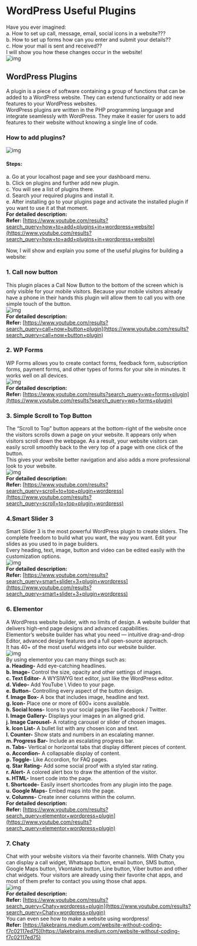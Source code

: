 # WordPress Useful Plugins
Have you ever imagined:<br>
a. How to set up call, message, email, social icons in a website???<br>
b. How to set up forms how can you enter and submit your details??<br>
c. How your mail is sent and received??<br>
I will show you how these changes occur in the website!<br>
![img](https://github.com/lakebrains-technologies/Blogs/blob/master/wordpress%20plugins/images/1_MUlo1ml9hseel2wtOmUfqA.png?raw=true) <br>
## WordPress Plugins
A plugin is a piece of software containing a group of functions that can be added to a WordPress website. They can extend functionality or add new features to your WordPress websites.<br>
WordPress plugins are written in the PHP programming language and integrate seamlessly with WordPress. They make it easier for users to add features to their website without knowing a single line of code.<br>
### How to add plugins?
![img](https://github.com/lakebrains-technologies/Blogs/blob/master/wordpress%20plugins/images/1_C0XWT82JfDsehRtFPJwyUA.png?raw=true)
#### Steps:
a. Go at your localhost page and see your dashboard menu.<br>
b. Click on plugins and further add new plugin.<br>
c. You will see a list of plugins there.<br>
d. Search your required plugins and install it.<br>
e. After installing go to your plugins page and activate the installed plugin if you want to use it at that moment.<br> 
**For detailed description:**<br>
**Refer:**
[https://www.youtube.com/results?search_query=how+to+add+plugins+in+wordpress+website](https://www.youtube.com/results?search_query=how+to+add+plugins+in+wordpress+website)

Now, I will show and explain you some of the useful plugins for building a website:
### 1. Call now button
This plugin places a Call Now Button to the bottom of the screen which is only visible for your mobile visitors. Because your mobile visitors already have a phone in their hands this plugin will allow them to call you with one simple touch of the button.<br>
![img](https://github.com/lakebrains-technologies/Blogs/blob/master/wordpress%20plugins/images/1_BmtBmqnFYZsCxml2rtK5zg.jpeg?raw=true) <br>
**For detailed description:**<br>
**Refer:** [https://www.youtube.com/results?search_query=call+now+button+plugin](https://www.youtube.com/results?search_query=call+now+button+plugin) <br>
### 2. WP Forms
WP Forms allows you to create contact forms, feedback form, subscription forms, payment forms, and other types of forms for your site in minutes.
It works well on all devices.<br>
![img](https://github.com/lakebrains-technologies/Blogs/blob/master/wordpress%20plugins/images/1_fvuGRLLRqMY4nUIHHUMMTw.png?raw=true)<br>
**For detailed description:**<br>
**Refer:** [https://www.youtube.com/results?search_query=wp+forms+plugin](https://www.youtube.com/results?search_query=wp+forms+plugin)<br>
### 3. Simple Scroll to Top Button
The “Scroll to Top” button appears at the bottom-right of the website once the visitors scrolls down a page on your website. It appears only when visitors scroll down the webpage. As a result, your website visitors can easily scroll smoothly back to the very top of a page with one click of the button.<br>
This gives your website better navigation and also adds a more professional look to your website.<br>
![img](https://github.com/lakebrains-technologies/Blogs/blob/master/wordpress%20plugins/images/1_SD4_lAu-pZRsojdmgk5RIw.png?raw=true)<br>
**For detailed description:**<br>
**Refer:** [https://www.youtube.com/results?search_query=scroll+to+top+plugin+wordpress](https://www.youtube.com/results?search_query=scroll+to+top+plugin+wordpress)<br>
### 4.Smart Slider 3
Smart Slider 3 is the most powerful WordPress plugin to create sliders. The complete freedom to build what you want, the way you want. Edit your slides as you used to in page builders.<br>
Every heading, text, image, button and video can be edited easily with the customization options.<br>
![img](https://github.com/lakebrains-technologies/Blogs/blob/master/wordpress%20plugins/images/1_EECHdgm9AcWYJ6B5rJhdWQ.png?raw=true)<br>
**For detailed description:**<br>
**Refer:** [https://www.youtube.com/results?search_query=smart+slider+3+plugin+wordpress](https://www.youtube.com/results?search_query=smart+slider+3+plugin+wordpress)<br>
### 6. Elementor
A WordPress website builder, with no limits of design. A website builder that delivers high-end page designs and advanced capabilities.<br>
Elementor’s website builder has what you need — intuitive drag-and-drop Editor, advanced design features and a full open-source approach.<br>
It has 40+ of the most useful widgets into our website builder.<br>
![img](https://github.com/lakebrains-technologies/Blogs/blob/master/wordpress%20plugins/images/1_M9XFT94eQf9YtztOSZhIiw.gif?raw=true)<br>
By using elementor you can many things such as:<br>
**a. Heading-** Add eye-catching headlines.<br>
**b. Image-** Control the size, opacity and other settings of images.<br>
**c. Text Editor-** A WYSIWYG text editor, just like the WordPress editor.<br>
**d. Video-** Add YouTube \ Video to your page.<br>
**e. Button-** Controlling every aspect of the button design.<br>
**f. Image Box-** A box that includes image, headline and text.<br>
**g. Icon-** Place one or more of 600+ icons available.<br>
**h. Social Icons-** Icons to your social pages like Facebook / Twitter.<br>
**I. Image Gallery-** Displays your images in an aligned grid.<br>
**j. Image Carousel-** A rotating carousel or slider of chosen images.<br>
**k. Icon List-** A bullet list with any chosen icon and text.<br>
**l. Counter-** Show stats and numbers in an escalating manner.<br>
**m. Progress Bar-** Include an escalating progress bar.<br>
**n. Tabs-** Vertical or horizontal tabs that display different pieces of content.<br>
**o. Accordion-** A collapsable display of content.<br>
**p. Toggle-** Like Accordion, for FAQ pages.<br>
**q. Star Rating-** Add some social proof with a styled star rating.<br>
**r. Alert-** A colored alert box to draw the attention of the visitor.<br>
**s. HTML-** Insert code into the page.<br>
**t. Shortcode-** Easily insert shortcodes from any plugin into the page.<br>
**u. Google Maps-** Embed maps into the page.<br>
**v. Columns-** Create inner columns within the column.<br>
**For detailed description:**<br>
**Refer:** [https://www.youtube.com/results?search_query=elementor+wordpress+plugin](https://www.youtube.com/results?search_query=elementor+wordpress+plugin)<br>
### 7. Chaty
Chat with your website visitors via their favorite channels. With Chaty you can display a call widget, Whatsapp button, email button, SMS button, Google Maps button, Vkontakte button, Line button, Viber button and other chat widgets. Your visitors are already using their favorite chat apps, and most of them prefer to contact you using those chat apps.<br>
![img](https://github.com/lakebrains-technologies/Blogs/blob/master/wordpress%20plugins/images/1_f43FtbmtcyNAgsxerWeAig.gif?raw=true)<br>
**For detailed description:**<br>
**Refer:** [https://www.youtube.com/results?search_query=Chaty+wordpress+plugin](https://www.youtube.com/results?search_query=Chaty+wordpress+plugin)<br>
You can even see how to make a website using wordpress!<br>
**Refer:** [https://lakebrains.medium.com/website-without-coding-f7c02117ed75](https://lakebrains.medium.com/website-without-coding-f7c02117ed75)<br>

